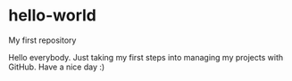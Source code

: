 # hello-world
My first repository

Hello everybody. Just taking my first steps into managing my projects with GitHub. Have a nice day :)
